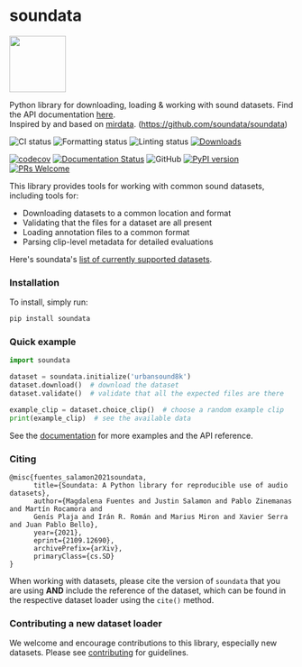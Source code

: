 # soundata

<img src="docs/img/soundata.png" height="100px">

Python library for downloading, loading & working with sound datasets. Find the API documentation [here](https://soundata.readthedocs.io/). <br/>
Inspired by and based on [mirdata](https://github.com/mir-dataset-loaders/mirdata). (https://github.com/soundata/soundata)

![CI status](https://github.com/soundata/soundata/actions/workflows/ci.yml/badge.svg?branch=main)
![Formatting status](https://github.com/soundata/soundata/actions/workflows/formatting.yml/badge.svg?branch=main)
![Linting status](https://github.com/soundata/soundata/actions/workflows/lint-python.yml/badge.svg?branch=main)
[![Downloads](https://static.pepy.tech/badge/soundata)](https://pepy.tech/project/soundata)


[![codecov](https://codecov.io/gh/soundata/soundata/branch/master/graph/badge.svg)](https://codecov.io/gh/soundata/soundata)
[![Documentation Status](https://readthedocs.org/projects/soundata/badge/?version=latest)](https://soundata.readthedocs.io/en/latest/?badge=latest)
![GitHub](https://img.shields.io/github/license/soundata/soundata.svg)
[![PyPI version](https://badge.fury.io/py/soundata.svg)](https://badge.fury.io/py/soundata)
[![PRs Welcome](https://img.shields.io/badge/PRs-welcome-brightgreen.svg?style=flat-square)](http://makeapullrequest.com)


This library provides tools for working with common sound datasets, including tools for:
* Downloading datasets to a common location and format
* Validating that the files for a dataset are all present 
* Loading annotation files to a common format
* Parsing clip-level metadata for detailed evaluations

Here's soundata's [list of currently supported datasets](https://soundata.readthedocs.io/en/latest/source/quick_reference.html).

### Installation

To install, simply run:

```python
pip install soundata
```

### Quick example
```python
import soundata

dataset = soundata.initialize('urbansound8k')
dataset.download()  # download the dataset
dataset.validate()  # validate that all the expected files are there

example_clip = dataset.choice_clip()  # choose a random example clip
print(example_clip)  # see the available data

```
See the [documentation](https://soundata.readthedocs.io/) for more examples and the API reference.


### Citing


```
@misc{fuentes_salamon2021soundata,
      title={Soundata: A Python library for reproducible use of audio datasets}, 
      author={Magdalena Fuentes and Justin Salamon and Pablo Zinemanas and Martín Rocamora and 
      Genís Plaja and Irán R. Román and Marius Miron and Xavier Serra and Juan Pablo Bello},
      year={2021},
      eprint={2109.12690},
      archivePrefix={arXiv},
      primaryClass={cs.SD}
}
```


When working with datasets, please cite the version of `soundata` that you are using **AND** include the reference of the dataset, which can be found in the respective dataset loader using the `cite()` method. 

### Contributing a new dataset loader

We welcome and encourage contributions to this library, especially new datasets. Please see [contributing](https://soundata.readthedocs.io/en/latest/source/contributing.html) for guidelines.
